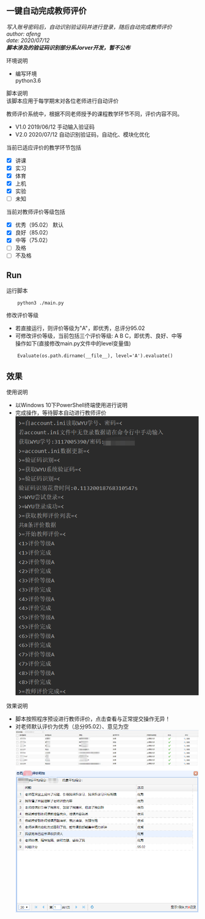 一键自动完成教师评价
------
*写入账号密码后，自动识别验证码并进行登录，随后自动完成教师评价*  
*author: afeng*  
*date: 2020/07/12*  
***脚本涉及的验证码识别部分系Jorver开发，暂不公布***

环境说明
* 编写环境  
python3.6

脚本说明  
该脚本应用于每学期末对各位老师进行自动评价 
 
教师评价系统中，根据不同老师授予的课程教学环节不同，评价内容不同。  
* V1.0 2019/06/12 手动输入验证码
* V2.0 2020/07/12 自动识别验证码，自动化、模块化优化

当前已适应评价的教学环节包括
- [x] 讲课
- [x] 实习
- [x] 体育
- [x] 上机
- [x] 实验
- [ ] 未知 

当前对教师评价等级包括
- [x] 优秀（95.02） 默认
- [x] 良好（85.02）
- [x] 中等（75.02）
- [ ] 及格
- [ ] 不及格

 Run
---
运行脚本
```
    python3 ./main.py
```

修改评价等级
* 若直接运行，则评价等级为"A"，即优秀，总评分95.02
* 可修改评价等级，当前包括三个评价等级: A B C，即优秀、良好、中等  
操作如下(直接修改main.py文件中的level变量值)
```
    Evaluate(os.path.dirname(__file__), level='A').evaluate()
```

效果
---
使用说明  
* 以Windows 10下PowerShell终端使用进行说明  
* 完成操作，等待脚本自动进行教师评价  
![使用](./images/use.png)

效果说明  
* 脚本按照程序预设进行教师评价，点击查看与正常提交操作无异！
* 对老师默认评价为优秀（总分95.02）、意见为空
![效果1](./images/result1.png)
![效果2](./images/result2.png)
